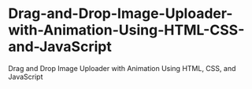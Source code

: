 # Drag-and-Drop-Image-Uploader-with-Animation-Using-HTML-CSS-and-JavaScript
Drag and Drop Image Uploader with Animation Using HTML, CSS, and JavaScript
